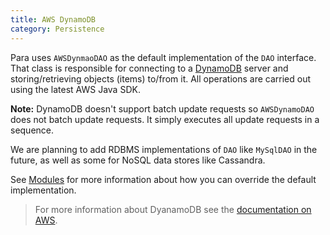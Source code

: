 ```yaml
---
title: AWS DynamoDB
category: Persistence
---
```


Para uses `AWSDynmaoDAO` as the default implementation of the `DAO` interface. That class is responsible for connecting
to a [DynamoDB](http://aws.amazon.com/dynamodb/) server and storing/retrieving objects (items) to/from it.
All operations are carried out using the latest AWS Java SDK.

**Note:** DynamoDB doesn't support batch update requests so `AWSDynamoDAO` does not batch update requests. It simply executes
all update requests in a sequence.

We are planning to add RDBMS implementations of `DAO` like `MySqlDAO` in the future, as well as some for
NoSQL data stores like Cassandra.

See [Modules](#006-modules) for more information about how you can override the default implementation.

> For more information about DyanamoDB see the
[documentation on AWS](http://docs.aws.amazon.com/amazondynamodb/latest/developerguide/Introduction.html).
